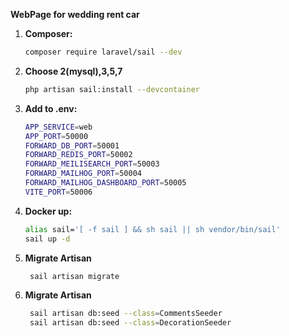 **WebPage for wedding rent car**


1. **Composer:**

    ```bash
   composer require laravel/sail --dev
    ```

2. **Choose 2(mysql),3,5,7**

    ```bash
   php artisan sail:install --devcontainer
    ```

3. **Add to .env:**

    ```bash
    APP_SERVICE=web
    APP_PORT=50000
    FORWARD_DB_PORT=50001
    FORWARD_REDIS_PORT=50002
    FORWARD_MEILISEARCH_PORT=50003
    FORWARD_MAILHOG_PORT=50004
    FORWARD_MAILHOG_DASHBOARD_PORT=50005
    VITE_PORT=50006
    ```

4. **Docker up:**

    ```bash
    alias sail='[ -f sail ] && sh sail || sh vendor/bin/sail'
    sail up -d
    ```

5. **Migrate Artisan**
   ```bash
    sail artisan migrate
      ```


6. **Migrate Artisan**
   ```bash
    sail artisan db:seed --class=CommentsSeeder
    sail artisan db:seed --class=DecorationSeeder
      ```


